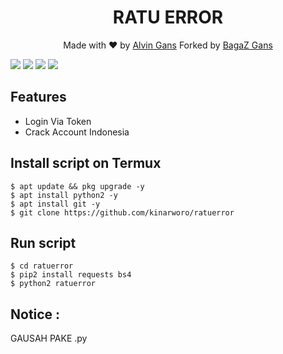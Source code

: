<h1 align="center">
  RATU ERROR
</h1>
</div>
<p align="center">
  Made with ❤️ by <a href="https://github.com/kinarworo">Alvin Gans</a>
  Forked by <a href="https://github.com/M4n9-B4G4Z">BagaZ Gans</a>
</p>

   ![](https://img.shields.io/badge/Language-1-blue) ![](https://img.shields.io/badge/Python-3.7-green) ![](https://img.shields.io/badge/Size-5KB-orange) ![](https://img.shields.io/badge/Relase-16-09-20-brightgreen)

## Features
* Login Via Token
* Crack Account Indonesia
## Install script on Termux
```
$ apt update && pkg upgrade -y
$ apt install python2 -y
$ apt install git -y
$ git clone https://github.com/kinarworo/ratuerror
```

## Run script
```
$ cd ratuerror
$ pip2 install requests bs4
$ python2 ratuerror
```
## Notice :
GAUSAH PAKE .py
```
